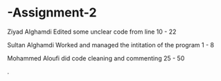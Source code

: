 # -Assignment-2

Ziyad Alghamdi Edited some unclear code from line 10 - 22


Sultan Alghamdi Worked and managed the intitation of the program 1 - 8


Mohammed Aloufi did code cleaning and commenting 25 - 50

.

